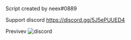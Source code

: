 Script created by neex#0889

Support discord https://discord.gg/5J5ePUUED4

Previvev
![discord](https://user-images.githubusercontent.com/68808156/127012267-2d252b13-372b-4bee-9eb5-241c607d7122.png)
